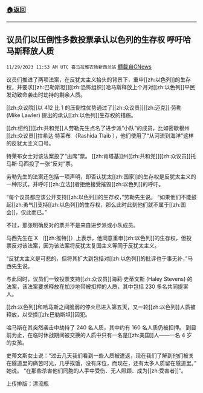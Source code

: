 ###  [:house:返回](README.md)
---


## 议员们以压倒性多数投票承认以色列的生存权 呼吁哈马斯释放人质
`11/29/2023 11:53 AM UTC 喜马拉雅农场新西兰站` [轉載自GNews](https://gnews.org/articles/2049514)

议员们推进了两项法案，在反犹太主义抬头的背景下，重申[[zh:以色列]]的生存权，并要求[[zh:巴勒斯坦]][[zh:恐怖组织]]哈马斯释放上个月对[[zh:以色列]]平民发动致命袭击时劫持的剩余人质。

[[zh:众议院]]以 412 比 1 的压倒性优势通过了[[zh:众议员]][[zh:迈克]]·劳勒 (Mike Lawler) 提出的承认[[zh:以色列]]生存权的措施。

[[zh:纽约]][[zh:共和党]]人劳勒先生点名了进步派“小队”的成员，比如密歇根州[[zh:众议员]]拉希达·特莱布 （Rashida Tlaib ），他们使用了“从河流到海洋”这样的反犹太主义口号。

特莱布女士对该法案投了“出席”票。 [[zh:肯塔基]]州[[zh:共和党]][[zh:众议员]]托马斯·马西投了一张“反对”票。

劳勒先生的法案还包括一项声明，即否认犹太[[zh:国家]]的生存权是反犹太主义的一种形式，并呼吁[[zh:立法]]者拒绝接受摧毁[[zh:以色列]]的呼吁。

“每个议员都应该公开支持[[zh:以色列]]的生存权，”劳勒先生说。 “如果他们不能鼓起[[zh:勇气]]支持[[zh:以色列]]的生存权，那么此时此刻他们就不属于[[zh:国会]]，仅此而已。”

不过，那张明确反对的票并不是来自进步派或小队成员。

马西先生在 X （[[zh:推特]]）上表示，他同意重申[[zh:以色列]]的生存权，但投票反对该法案，因为该法案将反犹太复国主义等同于反犹太主义。

“反犹太主义是可悲的，但将其扩大到包括对[[zh:以色列]]的批评也于事无补，”马西先生说。

与此同时，议员们一致投票支持[[zh:众议员]]海莉·史蒂文斯 (Haley Stevens) 的法案，该法案要求释放在加沙地带被扣押的人质，其中包括 230 多名共同提案人。

[[zh:以色列]]和哈马斯之间脆弱的停火已进入第五天，又一轮[[zh:以色列]]人质被释放，以交换[[zh:巴勒斯坦]]囚犯。

哈马斯在其突然袭击中劫持了 240 名人质，其中约有 160 名人质仍被扣押。 到目前为止，在临时休战期间被交换的人质中只有一名是[[zh:美国]]人——一名 4 岁的女孩。

史蒂文斯女士说：“过去几天我们看到一些人质被遣返，现在我们了解到他们被关在隧道里的痛苦时光，几乎挨饿，没有床位，而现在，还有太多人质留在隧道里。” 她说。 “在那些杀害他们同胞的人手中受伤、无人照顾、成为[[zh:受害者]]”。

上传排版：漂流瓶
